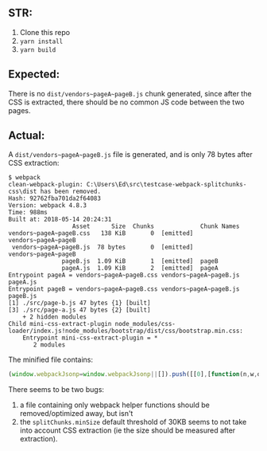 ## STR:

1. Clone this repo
2. `yarn install`
3. `yarn build`

## Expected:

There is no `dist/vendors~pageA~pageB.js` chunk generated, since after the CSS is extracted, there should be no common JS code between the two pages.

## Actual:

A `dist/vendors~pageA~pageB.js` file is generated, and is only 78 bytes after CSS extraction:

```
$ webpack
clean-webpack-plugin: C:\Users\Ed\src\testcase-webpack-splitchunks-css\dist has been removed.
Hash: 92762fba701da2f64083
Version: webpack 4.8.3
Time: 988ms
Built at: 2018-05-14 20:24:31
                  Asset      Size  Chunks             Chunk Names
vendors~pageA~pageB.css   138 KiB       0  [emitted]  vendors~pageA~pageB
 vendors~pageA~pageB.js  78 bytes       0  [emitted]  vendors~pageA~pageB
               pageB.js  1.09 KiB       1  [emitted]  pageB
               pageA.js  1.09 KiB       2  [emitted]  pageA
Entrypoint pageA = vendors~pageA~pageB.css vendors~pageA~pageB.js pageA.js
Entrypoint pageB = vendors~pageA~pageB.css vendors~pageA~pageB.js pageB.js
[1] ./src/page-b.js 47 bytes {1} [built]
[3] ./src/page-a.js 47 bytes {2} [built]
    + 2 hidden modules
Child mini-css-extract-plugin node_modules/css-loader/index.js!node_modules/bootstrap/dist/css/bootstrap.min.css:
    Entrypoint mini-css-extract-plugin = *
       2 modules
```

The minified file contains:

```js
(window.webpackJsonp=window.webpackJsonp||[]).push([[0],[function(n,w,o){}]]);
```

There seems to be two bugs:
1. a file containing only webpack helper functions should be removed/optimized away, but isn't
2. the `splitChunks.minSize` default threshold of 30KB seems to not take into account CSS extraction (ie the size should be measured after extraction).
